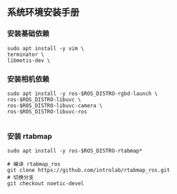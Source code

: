 ## 系统环境安装手册

### 安装基础依赖

```shell
sudo apt install -y vim \
terminator \
libmetis-dev \
```

### 安装相机依赖

```shell
sudo apt install -y ros-$ROS_DISTRO-rgbd-launch \
ros-$ROS_DISTRO-libuvc \
ros-$ROS_DISTRO-libuvc-camera \
ros-$ROS_DISTRO-libuvc-ros
```

```

```

### 安装 rtabmap

```shell
sudo apt install -y ros-$ROS_DISTRO-rtabmap*
```

```shell
# 编译 rtabmap_ros
git clone https://github.com/introlab/rtabmap_ros.git
# 切换分支
git checkout noetic-devel
```
